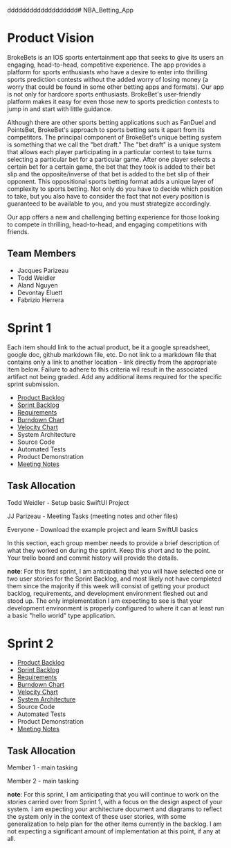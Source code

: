 ddddddddddddddddddd# NBA_Betting_App

# Product Vision

BrokeBets is an IOS sports entertainment app that seeks to give its users an engaging, head-to-head, competitive experience. The app provides a platform for sports enthusiasts who have a desire to enter into thrilling sports prediction contests without the added worry of losing money (a worry that could be found in some other betting apps and formats). Our app is not only for hardcore sports enthusiasts. BrokeBet's user-friendly platform makes it easy for even those new to sports prediction contests to jump in and start with little guidance. 

Although there are other sports betting applications such as FanDuel and PointsBet, BrokeBet's approach to sports betting sets it apart from its competitors. The principal component of BrokeBet's unique betting system is something that we call the "bet draft." The "bet draft" is a unique system that allows each player participating in a particular contest to take turns selecting a particular bet for a particular game. After one player selects a certain bet for a certain game, the bet that they took is added to their bet slip and the opposite/inverse of that bet is added to the bet slip of their opponent. This oppositional sports betting format adds a unique layer of complexity to sports betting. Not only do you have to decide which position to take, but you also have to consider the fact that not every position is guaranteed to be available to you, and you must strategize accordingly.

Our app offers a new and challenging betting experience for those looking to compete in thrilling, head-to-head, and engaging competitions with friends.

## Team Members

- Jacques Parizeau
- Todd Weidler
- Aland Nguyen
- Devontay Eluett
- Fabrizio Herrera



# Sprint 1

Each item should link to the actual product, be it a google spreadsheet, google doc, github markdown file, etc. Do not link to a markdown file that contains only a link to another location - link directly from the appropriate item below. Failure to adhere to this criteria wil result in the associated artifact not being graded. Add any additional items required for the specific sprint submission.

- [Product Backlog](https://trello.com/b/5Ppmtzr9/nbaproject)
- [Sprint Backlog](https://trello.com/b/5Ppmtzr9/nbaproject)
- [Requirements](https://trello.com/b/5Ppmtzr9/nbaproject)
- [Burndown Chart](https://docs.google.com/spreadsheets/d/1pVsd3aALm122RHDQUNY6Yl-JIwwv7_jYz-tVhUx3qMM/edit?usp=sharing)
- [Velocity Chart](https://docs.google.com/spreadsheets/d/19NiffaIBn3zLbjg6jmhpLCJWMidPjQ7hmEVjF_mxBWI/edit?usp=sharing)
- System Architecture
- Source Code
- Automated Tests
- Product Demonstration
- [Meeting Notes](https://drive.google.com/drive/folders/1gYFik-nxfsuJPQ-2xIo4uRZ2wcKz3Hjy?usp=sharing)

## Task Allocation

Todd Weidler - Setup basic SwiftUI Project

JJ Parizeau - Meeting Tasks (meeting notes and other files)

Everyone - Download the example project and learn SwiftUI basics

In this section, each group member needs to provide a brief description of what they worked on during the sprint. Keep this short and to the point. Your trello board and commit history will provide the details. 

**note**: For this first sprint, I am anticipating that you will have selected one or two user stories for the Sprint Backlog, and most likely not have completed them since the majority if this week will consist of getting your product backlog, requirements, and development environment fleshed out and stood up. The only implementation I am expecting to see is that your development environment is properly configured to where it can at least run a basic "hello world" type application. 


# Sprint 2

- [Product Backlog](https://trello.com/b/5Ppmtzr9/nbaproject)
- [Sprint Backlog](https://trello.com/b/5Ppmtzr9/nbaproject)
- [Requirements](https://trello.com/b/5Ppmtzr9/nbaproject)
- [Burndown Chart](https://docs.google.com/spreadsheets/d/1s1D2vrRGITV7GGckj0rnuorjEeW9sBmOe8DlT2A0XmY/edit?usp=sharing)
- [Velocity Chart](https://docs.google.com/spreadsheets/d/19NiffaIBn3zLbjg6jmhpLCJWMidPjQ7hmEVjF_mxBWI/edit?usp=sharing)
- [System Architecture](https://github.com/parizeaujj/NBA_Betting_App/blob/main/artifacts/architecture.md)
- Source Code
- Automated Tests
- Product Demonstration
- [Meeting Notes](https://drive.google.com/drive/folders/1gYFik-nxfsuJPQ-2xIo4uRZ2wcKz3Hjy?usp=sharing)

## Task Allocation

Member 1 - main tasking

Member 2 - main tasking

**note**: For this sprint, I am anticipating that you will continue to work on the stories carried over from Sprint 1, with a focus on the design aspect of your system. I am expecting your architecture document and diagrams to reflect the system only in the context of these user stories, with some generalization to help plan for the other items currently in the backlog. I am not expecting a significant amount of implementation at this point, if any at all.
